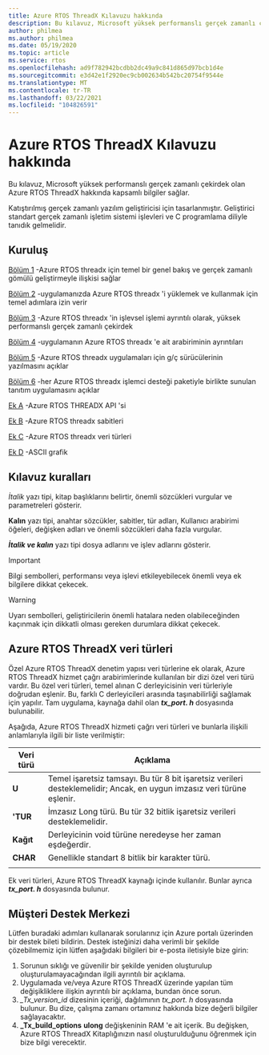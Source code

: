 ```yaml
---
title: Azure RTOS ThreadX Kılavuzu hakkında
description: Bu kılavuz, Microsoft yüksek performanslı gerçek zamanlı çekirdek olan Azure RTOS ThreadX hakkında kapsamlı bilgiler sağlar.
author: philmea
ms.author: philmea
ms.date: 05/19/2020
ms.topic: article
ms.service: rtos
ms.openlocfilehash: ad9f782942bcdbb2dc49a9c841d865d97bcb1d4e
ms.sourcegitcommit: e3d42e1f2920ec9cb002634b542bc20754f9544e
ms.translationtype: MT
ms.contentlocale: tr-TR
ms.lasthandoff: 03/22/2021
ms.locfileid: "104826591"
---
```

# <a name="about-the-azure-rtos-threadx-guide"></a>Azure RTOS ThreadX Kılavuzu hakkında

Bu kılavuz, Microsoft yüksek performanslı gerçek zamanlı çekirdek olan Azure RTOS ThreadX hakkında kapsamlı bilgiler sağlar. 

Katıştırılmış gerçek zamanlı yazılım geliştiricisi için tasarlanmıştır. Geliştirici standart gerçek zamanlı işletim sistemi işlevleri ve C programlama diliyle tanıdık gelmelidir.

## <a name="organization"></a>Kuruluş

[Bölüm 1](chapter1.md) -Azure RTOS threadx için temel bir genel bakış ve gerçek zamanlı gömülü geliştirmeyle ilişkisi sağlar

[Bölüm 2](chapter2.md) -uygulamanızda Azure RTOS threadx 'i yüklemek ve kullanmak için temel adımlara izin verir 

[Bölüm 3](chapter3.md) -Azure RTOS threadx 'in işlevsel işlemi ayrıntılı olarak, yüksek performanslı gerçek zamanlı çekirdek

[Bölüm 4](chapter4.md) -uygulamanın Azure RTOS threadx 'e ait arabiriminin ayrıntıları

[Bölüm 5](chapter5.md) -Azure RTOS threadx uygulamaları için g/ç sürücülerinin yazılmasını açıklar

[Bölüm 6](chapter6.md) -her Azure RTOS threadx işlemci desteği paketiyle birlikte sunulan tanıtım uygulamasını açıklar

[Ek A](appendix-a.md) -Azure RTOS THREADX API 'si

[Ek B](appendix-b.md) -Azure RTOS threadx sabitleri

[Ek C](appendix-c.md) -Azure RTOS threadx veri türleri

[Ek D](appendix-d.md) -ASCII grafik

## <a name="guide-conventions"></a>Kılavuz kuralları

*İtalik* yazı tipi, kitap başlıklarını belirtir, önemli sözcükleri vurgular ve parametreleri gösterir.

**Kalın** yazı tipi, anahtar sözcükler, sabitler, tür adları, Kullanıcı arabirimi öğeleri, değişken adları ve önemli sözcükleri daha fazla vurgular.

***İtalik ve kalın*** yazı tipi dosya adlarını ve işlev adlarını gösterir.

> [!IMPORTANT]
> Bilgi sembolleri, performansı veya işlevi etkileyebilecek önemli veya ek bilgilere dikkat çekecek.

> [!WARNING]
> Uyarı sembolleri, geliştiricilerin önemli hatalara neden olabileceğinden kaçınmak için dikkatli olması gereken durumlara dikkat çekecek.

## <a name="azure-rtos-threadx-data-types"></a>Azure RTOS ThreadX veri türleri

Özel Azure RTOS ThreadX denetim yapısı veri türlerine ek olarak, Azure RTOS ThreadX hizmet çağrı arabirimlerinde kullanılan bir dizi özel veri türü vardır. Bu özel veri türleri, temel alınan C derleyicisinin veri türleriyle doğrudan eşlenir. Bu, farklı C derleyicileri arasında taşınabilirliği sağlamak için yapılır. Tam uygulama, kaynağa dahil olan ***tx_port. h*** dosyasında bulunabilir.

Aşağıda, Azure RTOS ThreadX hizmeti çağrı veri türleri ve bunlarla ilişkili anlamlarıyla ilgili bir liste verilmiştir:

| Veri türü  | Açıklama |
| -------- | ------------------------------------------------------------------------------------------------------------------------------------ |
| **U** | Temel işaretsiz tamsayı. Bu tür 8 bit işaretsiz verileri desteklemelidir; Ancak, en uygun imzasız veri türüne eşlenir. |
| **'TUR** | İmzasız Long türü. Bu tür 32 bitlik işaretsiz verileri desteklemelidir. |
| **Kağıt** | Derleyicinin void türüne neredeyse her zaman eşdeğerdir. |
| **CHAR** | Genellikle standart 8 bitlik bir karakter türü. |
|  |  |

Ek veri türleri, Azure RTOS ThreadX kaynağı içinde kullanılır. Bunlar ayrıca ***tx_port. h*** dosyasında bulunur.

## <a name="customer-support-center"></a>Müşteri Destek Merkezi

Lütfen buradaki adımları kullanarak sorularınız için Azure portalı üzerinden bir destek bileti bildirin. Destek isteğinizi daha verimli bir şekilde çözebilmemiz için lütfen aşağıdaki bilgileri bir e-posta iletisiyle bize girin:

1. Sorunun sıklığı ve güvenilir bir şekilde yeniden oluşturulup oluşturulamayacağından ilgili ayrıntılı bir açıklama.
2. Uygulamada ve/veya Azure RTOS ThreadX üzerinde yapılan tüm değişikliklere ilişkin ayrıntılı bir açıklama, bundan önce sorun.
3. *_Tx_version_id* dizesinin içeriği, dağılımının *tx_port. h* dosyasında bulunur. Bu dize, çalışma zamanı ortamınız hakkında bize değerli bilgiler sağlayacaktır.
4. **_Tx_build_options** **ulong** değişkeninin RAM 'e ait içerik. Bu değişken, Azure RTOS ThreadX Kitaplığınızın nasıl oluşturulduğunu öğrenmek için bize bilgi verecektir.
